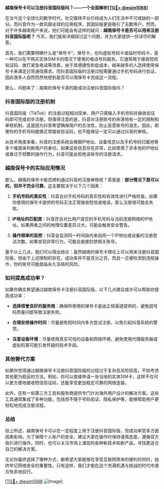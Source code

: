 **越南保号卡可以注册抖音国际版吗？——一个全面解析[[TG💪+ @esim1088](https://t.me/s/esim1088)]**

在当今这个全球化的数字时代，社交媒体平台已经成为人们生活中不可或缺的一部分。而抖音作为一款风靡全球的应用程序，其国际版更是吸引了无数用户。然而，对于许多越南用户来说，他们可能会有这样的疑问：**越南保号卡是否可以用来注册抖音国际版呢？** 今天，我们就来详细探讨这个问题，并为大家提供一份详尽的解答。

首先，我们需要明确什么是“保号卡”。保号卡，也叫虚拟号码卡或临时号码卡，是一种可以在不购买实体SIM卡的情况下使用的电话号码服务。它通常用于接收短信验证码、拨打紧急电话等场景。由于其便捷性和低成本，越来越多的人选择使用保号卡来满足日常通信需求。而抖音国际版的注册过程需要通过手机号码进行验证，因此很多人自然而然地想到是否可以用保号卡完成这一流程。

那么，问题来了：越南的保号卡真的能成功注册抖音国际版吗？

### 抖音国际版的注册机制

抖音国际版（TikTok）的注册过程相对简单，用户只需输入手机号码并接收验证码即可完成初步注册。但值得注意的是，抖音对注册账号的来源地有一定的限制和审核机制。这是因为抖音希望确保用户的合法性，防止恶意账号的滋生。因此，即使你的手机号码能够正常接收验证码，也不能保证一定可以通过抖音的审核。

从技术角度来看，抖音的注册系统会根据IP地址、设备信息以及手机号码归属地等多个维度来判断用户的身份。如果这些信息存在异常，比如使用了非本地的IP地址或者过于频繁的操作行为，抖音可能会拒绝该账号的注册请求。

### 越南保号卡的实际应用情况

那么，越南的保号卡能否顺利通过抖音的注册审核呢？答案是：**部分情况下是可以的，但并不完全可靠**。这主要取决于以下几个因素：

1. **手机号码的真实性**：抖音会对手机号码的真实性和有效性进行严格检查。如果你使用的保号卡提供的号码无法正常接收短信或电话，那么注册很可能会失败。
   
2. **IP地址的匹配度**：抖音还会对比用户提交的手机号码与当前连接网络的IP地址。如果两者之间的地理位置差异过大，可能会触发安全警告。

3. **操作频率的监控**：抖音会监测同一时间段内来自同一个IP地址或设备的注册尝试次数。如果发现异常行为，可能会直接封禁相关账号。

基于以上几点，我们可以得出结论：虽然越南的保号卡理论上可以用来注册抖音国际版，但由于上述限制的存在，成功率并不是百分之百。而且一旦被检测到违规操作，你的账号可能面临永久冻结的风险。

### 如何提高成功率？

如果你确实希望通过越南保号卡注册抖音国际版，以下几点建议或许可以帮助你提高成功率：

- **选择信誉良好的服务商**：确保所使用的保号卡是由正规渠道提供的，避免因号码质量问题导致注册失败。
  
- **合理安排操作时间**：尽量避免短时间内多次尝试注册，以免引起抖音系统的警觉。

- **注意设备环境**：尽量使用真实可信的设备和网络环境，避免使用代理服务器或虚拟机等可能引发怀疑的技术手段。

### 其他替代方案

如果你觉得通过越南保号卡注册抖音国际版的过程过于复杂且风险较高，不妨考虑其他更为稳妥的方法。例如，你可以直接申请一张当地的实体SIM卡，这样不仅可以更方便地接收短信验证码，还能享受更加稳定可靠的网络连接。

此外，还有一些第三方工具和服务商提供专门针对海外用户设计的解决方案。这些工具通常集成了多种功能，包括但不限于号码验证、隐私保护等，能够帮助用户更轻松地完成注册流程。

### 总结

综上所述，越南保号卡可以在一定程度上用于注册抖音国际版，但成功率受多方面因素影响。为了保障个人账户的安全，建议大家在操作时保持谨慎态度，遵循官方指引进行操作。同时，也可以关注市场上涌现的各种新技术和新产品，寻找更适合自己的解决方案。

无论你最终选择了哪种方式，都希望大家能够在享受互联网带来的便利的同时，始终牢记网络安全的重要性。只有这样，我们才能在这个充满机遇与挑战的时代中游刃有余地前行。

[[TG💪+ @esim1088](https://t.me/s/esim1088) ![Image](https://i.postimg.cc/4NQfJmqS/Snipaste-2025-05-13-00-14-12.png)]